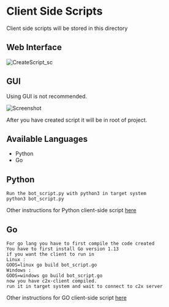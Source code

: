 # Client Side Scripts

Client side scripts will be stored in this directory

Web Interface
----

![CreateScript_sc](https://user-images.githubusercontent.com/61124903/127575808-a5fe59ed-32d6-422b-9c0f-45d1f090e752.png)

GUI
----
Using GUI is not recommended.

![Screenshot](https://user-images.githubusercontent.com/61124903/125632382-60309b73-4ced-456e-95b0-64a5f2c015ce.png)

After you have created script it will be in root of project.

Available Languages
----
- Python
- Go

Python
----
    Run the bot_script.py with python3 in target system
    python3 bot_script.py


Other instructions for Python client-side script [here](https://github.com/nxenon/c2x-client-py) 

Go
----
    For go lang you have to first compile the code created
    You have to first install Go version 1.13
    if you want the client to run in
    Linux :
    GOOS=linux go build bot_script.go
    Windows :
    GOOS=windows go build bot_script.go
    now you have c2x-client compiled.
    run it in target system and wait to connect to c2x server


Other instructions for GO client-side script [here](https://github.com/nxenon/c2x-client-go) 
